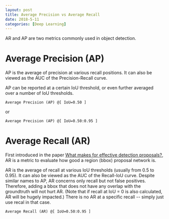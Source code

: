 ```yaml
---
layout: post
title: Average Precision vs Average Recall
date: 2018-5-11
categories: [Deep Learning]
---
```


AR and AP are two metrics commonly used in object detection.

# Average Precision (AP)

AP is the average of precision at various recall positions. It can also be viewed as the AUC of the Precision-Recall curve. 

AP can be reported at a certain IoU threshold, or even further averaged over a number of IoU thresholds.

```
Average Precision (AP) @[ IoU=0.50 ]
```

or

```
Average Precision (AP) @[ IoU=0.50:0.95 ]
```

# Average Recall (AR)
First introduced in the paper [What makes for effective detection proposals?](https://arxiv.org/pdf/1502.05082.pdf), AR is a metric to evaluate how good a region (bbox) proposal network is. 

AR is the average of recall at various IoU thresholds (usually from 0.5 to 0.95). It can also be viewed as the AUC of the Recall-IoU curve. Despite similar names to AP, AR concerns only recall but not false positives. Therefore, adding a bbox that does not have any overlap with the groundtruth will not hurt AR. (Note that if recall at IoU = 0 is also calculated, AR will be hugely impacted.) There is no AR at a specific recall -- simply just use recal in that case.

```
Average Recall (AR) @[ IoU=0.50:0.95 ]
```
